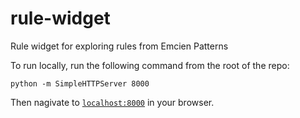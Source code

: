 # rule-widget
Rule widget for exploring rules from Emcien Patterns

To run locally, run the following command from the root of the repo:

```
python -m SimpleHTTPServer 8000
```

Then nagivate to [`localhost:8000`](http://localhost:8000) in your browser.
